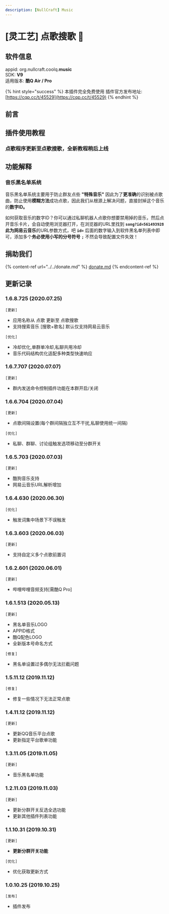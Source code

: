 ```yaml
---
description: [NullCraft] Music
---
```

# \[灵工艺] 点歌搜歌 🎉

## 软件信息

appid: org.nullcraft.coolq.**music**\
SDK: **V9**\
适用版本: **酷Q Air / Pro**

{% hint style="success" %}
本插件完全免费使用  插件官方发布地址:[https://cqp.cc/t/45529](https://cqp.cc/t/45529)
{% endhint %}

## 前言

## 插件使用教程

### 点歌程序更新至点歌搜歌，全新教程稍后上线

## **功能解释**

### **音乐黑名单系统**

音乐黑名单系统主要用于防止群友点些 **"特殊音乐"** 因此为了**更准确**的识别被点歌曲，防止使用**模糊方法**成功点歌，因此我们从根源上解决问题，直接封掉这个音乐的**数字ID。**

如何获取音乐的数字ID？你可以通过私聊机器人点歌你想要禁用掉的音乐，然后点开音乐卡片，会自动使用浏览器打开，在浏览器的URL里找到 **`song?id=561493928 `**此为**网易云音乐**的URL参数方式，吧 **`id=`** 后面的数字输入到软件黑名单列表中即可，添加多个**务必使用小写的分号符号** **`;`** 不然会导致配置文件失效！

## 捐助我们

{% content-ref url="../../donate.md" %}
[donate.md](../../donate.md)
{% endcontent-ref %}

## **更新记录**

### **1.6.8.725 (2020.07.25)**

`[更新]`

* 应用名称从 点歌 更新至 点歌搜歌
* 支持搜索音乐 \[搜歌+歌名] 默认仅支持网易云音乐

`[优化]`

* 冷却优化,单群单冷却,私聊共用冷却
* 音乐代码结构优化适配多种类型快速响应

### **1.6.7.707 (2020.07.07)**

`[更新]`

* 群内发送命令控制插件功能在本群开启/关闭

### **1.6.6.704 (2020.07.04)**

`[更新]`

* 点歌间隔设置(每个群间隔独立互不干扰,私聊使用统一间隔)

`[优化]`

* 私聊、群聊、讨论组触发选项移动至分群开关

### **1.6.5.703 (2020.07.03)**

`[更新]`

* 酷狗音乐支持
* 网易云音乐URL解析增加

### **1.6.4.630 (2020.06.30)**

`[优化]`

* 触发词集中场景下不误触发

### **1.6.3.603 (2020.06.03)**

`[更新]`

* 支持自定义多个点歌前置词

### **1.6.2.601 (2020.06.01)**

`[更新]`

* 哔哩哔哩音频支持\[需酷Q Pro]

### **1.6.1.513 (2020.05.13)**

`[更新]`

* 黑名单音乐LOGO
* APPID格式
* 酷Q配色LOGO
* 全新版本号命名方式

`[修复]`

* 黑名单设置过多偶尔无法拦截问题

### **1.5.11.12 (2019.11.12)**

`[修复]`

* 修复一些情况下无法正常点歌

### **1.4.11.12 (2019.11.12)**

`[更新]`

* 更新QQ音乐平台点歌
* 更新指定平台歌单功能

### **1.3.11.05 (2019.11.05)**

`[更新]`

* 音乐黑名单功能

### **1.2.11.03 (2019.11.03)**

`[更新]`

* 更新分群开关反选全选功能
* 更新其他插件列表功能

### **1.1.10.31 (2019.10.31)**

`[更新]`

* **更新分群开关功能**

`[优化]`

* 优化获取更新方式

### **1.0.10.25 (2019.10.25)**

`[发布]`

* 插件发布
